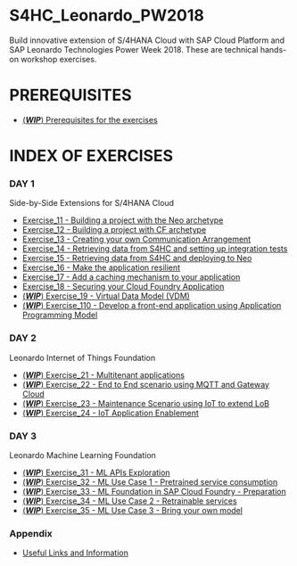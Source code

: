 # S4HC\_Leonardo\_PW2018
Build innovative extension of S/4HANA Cloud with SAP Cloud Platform and SAP Leonardo Technologies Power Week 2018. These are technical hands-on workshop exercises.


# PREREQUISITES

- [(***WIP***) Prerequisites for the exercises](Prerequisites/Prerequisites.md)

# INDEX OF EXERCISES 

### DAY 1
Side-by-Side Extensions for S/4HANA Cloud

- [Exercise\_11 - Building a project with the Neo archetype](Day1/Exercise_11/Exercise_11.md)
- [Exercise\_12 - Building a project with CF archetype](Day1/Exercise_12/Exercise_12.md)
- [Exercise\_13 - Creating your own Communication Arrangement](Day1/Exercise_13/Exercise_13.md)
- [Exercise\_14 - Retrieving data from S4HC and setting up integration tests](Day1/Exercise_14/Exercise_14.md)
- [Exercise\_15 - Retrieving data from S4HC and deploying to Neo](Day1/Exercise_15/Exercise_15.md)
- [Exercise\_16 - Make the application resilient](Day1/Exercise_16/Exercise_16.md)
- [Exercise\_17 - Add a caching mechanism to your application](Day1/Exercise_17/Exercise_17.md)
- [Exercise\_18 - Securing your Cloud Foundry Application](Day1/Exercise_18/Exercise_18.md)
- [(***WIP***) Exercise\_19 - Virtual Data Model (VDM)](Day1/Exercise_19/Exercise_19.md)
- [(***WIP***) Exercise\_110 - Develop a front-end application using Application Programming Model](Day1/Exercise_110/Exercise_110.md)


### DAY 2
Leonardo Internet of Things Foundation

- [(***WIP***) Exercise\_21 - Multitenant applications](Day2/Exercise_21/Exercise_21.md)
- [(***WIP***) Exercise\_22 - End to End scenario using MQTT and Gateway Cloud](Day2/Exercise_22/Exercise_22.md)
- [(***WIP***) Exercise\_23 - Maintenance Scenario using IoT to extend LoB](Day2/Exercise_23/Exercise_23.md)
- [(***WIP***) Exercise\_24 - IoT Application Enablement](Day2/Exercise_24/Exercise_24.md)

### DAY 3
Leonardo Machine Learning Foundation

- [(***WIP***) Exercise\_31 - ML APIs Exploration](Day3/Exercise_31/Exercise_31.md)
- [(***WIP***) Exercise\_32 - ML Use Case 1 - Pretrained service consumption](Day3/Exercise_32/Exercise_32.md)
- [(***WIP***) Exercise\_33 - ML Foundation in SAP Cloud Foundry - Preparation](Day3/Exercise_33/Exercise_33.md)
- [(***WIP***) Exercise\_34 - ML Use Case 2 - Retrainable services](Day3/Exercise_34/Exercise_34.md)
- [(***WIP***) Exercise\_35 - ML Use Case 3 - Bring your own model](Day3/Exercise_35/Exercise_35.md)

### Appendix
- [Useful Links and Information](Appendix/useful_info.md)